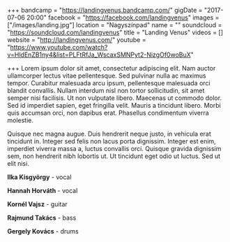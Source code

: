 +++
bandcamp = "https://landingvenus.bandcamp.com/"
gigDate = "2017-07-06 20:00"
facebook = "https://facebook.com/landingvenus"
images = ["/images/landing.jpg"]
location = "Nagyszínpad"
name = ""
soundcloud = "https://soundcloud.com/landingvenus"
title = "Landing Venus"
videos = []
website = "http://landingvenus.com/"
youtube = "https://www.youtube.com/watch?v=HldEnZB1ny4&list=PLFtRfJa_WscaxSMNPyt2-NizgOf0woBuX"

+++
Lorem ipsum dolor sit amet, consectetur adipiscing elit. Nam auctor ullamcorper lectus vitae pellentesque. Sed pulvinar nulla ac maximus tempor. Curabitur malesuada arcu ipsum, pellentesque malesuada orci blandit convallis. Nullam interdum nisl non tortor sollicitudin, sit amet semper nisi facilisis. Ut non vulputate libero. Maecenas ut commodo dolor. Sed id imperdiet sapien, eget fringilla velit. Mauris a tincidunt libero. Morbi quis accumsan orci, non dapibus erat. Phasellus condimentum viverra molestie.

Quisque nec magna augue. Duis hendrerit neque justo, in vehicula erat tincidunt in. Integer sed felis non lacus porta dignissim. Integer est enim, imperdiet viverra massa a, luctus convallis orci. Quisque gravida dignissim sem, non hendrerit nibh lobortis ut. Ut tincidunt eget odio ut luctus. Sed ut elit nisi.

**Ilka Kisgyörgy** - vocal

**Hannah Horváth** - vocal

**Kornél Vajsz** - guitar

**Rajmund Takács** - bass

**Gergely Kovács** - drums
